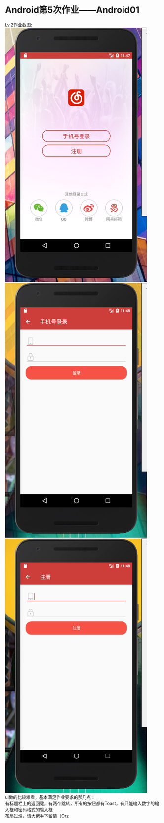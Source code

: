 # Android第5次作业——Android01
Lv.2作业截图:<br/>
![Image text](https://github.com/ccsccd/Android01/blob/master/img-readme/01.png)
![Image text](https://github.com/ccsccd/Android01/blob/master/img-readme/02.png)
![Image text](https://github.com/ccsccd/Android01/blob/master/img-readme/03.png)<br/>
ui做的比较难看，基本满足作业要求的那几点：<br/>
有标题栏上的返回键，有两个跳转，所有的按钮都有Toast，有只能输入数字的输入框和密码格式的输入框<br/>
布局过烂，请大佬手下留情（Orz
